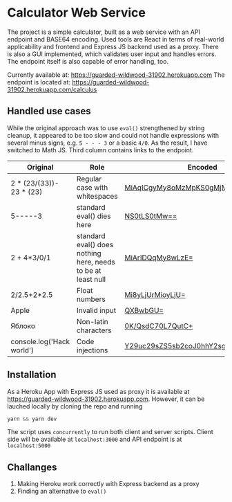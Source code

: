 # Calculator Web Service

The project is a simple calculator, built as a web service with an API endpoint and BASE64 encoding. Used tools are React in terms of real-world applicability and frontend and Express JS backend used as a proxy. There is also a GUI implemented, which validates user input and handles errors. The endpoint itself is also capable of error handling, too.

Currently available at: https://guarded-wildwood-31902.herokuapp.com
The endpoint is located at: https://guarded-wildwood-31902.herokuapp.com/calculus


## Handled use cases

While the original approach was to use `eval()` strengthened by string cleanup, it appeared to be too slow and could not handle expressions with several minus signs, e.g. `5 - - - 3` or a basic `4/0`. As the result, I have switched to Math JS. Third column contains links to the endpoint.

Original | Role | Encoded
--- | --- | ---
2 * (23/(33))- 23 * (23) | Regular case with whitespaces | [MiAqICgyMy8oMzMpKS0gMjMgKiAoMjMp](https://guarded-wildwood-31902.herokuapp.com/calculus?query=MiAqICgyMy8oMzMpKS0gMjMgKiAoMjMp)
5-----3 | standard eval() dies here | [NS0tLS0tMw==](https://guarded-wildwood-31902.herokuapp.com/calculus?query=NS0tLS0tMw==)
2 + 4*3/0/1 | standard eval() does nothing here, needs to be at least null | [MiArIDQqMy8wLzE=](https://guarded-wildwood-31902.herokuapp.com/calculus?query=MiArIDQqMy8wLzE=)
2/2.5+2*2.5 | Float numbers | [Mi8yLjUrMioyLjU=](https://guarded-wildwood-31902.herokuapp.com/calculus?query=Mi8yLjUrMioyLjU=)
Apple | Invalid input | [QXBwbGU=](https://guarded-wildwood-31902.herokuapp.com/calculus?query=QXBwbGU=)
Яблоко | Non-latin characters | [0K/QsdC70L7QutC+](https://guarded-wildwood-31902.herokuapp.com/calculus?query=0K/QsdC70L7QutC+)
console.log('Hack world') | Code injections | [Y29uc29sZS5sb2coJ0hhY2sgd29ybGQnKQ==](https://guarded-wildwood-31902.herokuapp.com/calculus?query=Y29uc29sZS5sb2coJ0hhY2sgd29ybGQnKQ==)


## Installation

As a Heroku App with Express JS used as proxy it is available at https://guarded-wildwood-31902.herokuapp.com. However, it can be lauched locally by cloning the repo and running

```javascript
yarn && yarn dev
```

The script uses `concurrently` to run both client and server scripts. Client side will be available at `localhost:3000` and API endpoint is at `localhost:5000`

## Challanges

1. Making Heroku work correctly with Express backend as a proxy
2. Finding an alternative to `eval()`